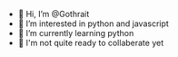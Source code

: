 - 👋 Hi, I’m @Gothrait
- 👀 I’m interested in python and javascript
- 🌱 I’m currently learning python
- 💞️ I'm not quite ready to collaberate yet

<!---
Gothrait/Gothrait is a ✨ special ✨ repository because its `README.md` (this file) appears on your GitHub profile.
You can click the Preview link to take a look at your changes.
--->
